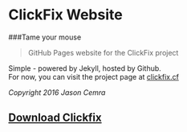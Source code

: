 # ClickFix Website
###Tame your mouse
> GitHub Pages website for the ClickFix project

Simple - powered by Jekyll, hosted by Github. <br>
For now, you can visit the project page at [clickfix.cf](http://clickfix.cf)

*Copyright 2016 Jason Cemra*

## [Download Clickfix](https:/cemrajc.github.io/clickfix/releases)